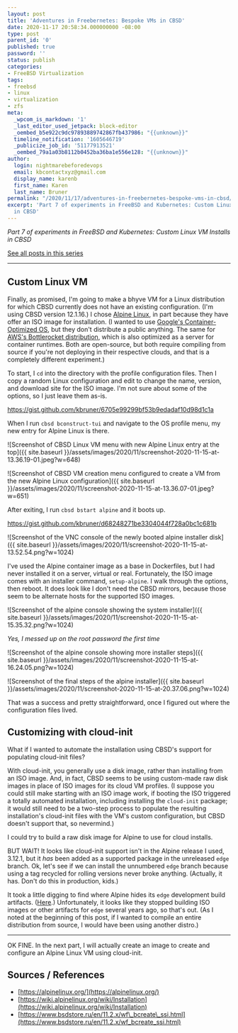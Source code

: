 ```yaml
---
layout: post
title: 'Adventures in Freebernetes: Bespoke VMs in CBSD'
date: 2020-11-17 20:58:34.000000000 -08:00
type: post
parent_id: '0'
published: true
password: ''
status: publish
categories:
- FreeBSD Virtualization
tags:
- freebsd
- linux
- virtualization
- zfs
meta:
  _wpcom_is_markdown: '1'
  _last_editor_used_jetpack: block-editor
  _oembed_b5e922c9dc97893889742867fb437986: "{{unknown}}"
  timeline_notification: '1605646719'
  _publicize_job_id: '51177913521'
  _oembed_79a1a03b8112b0452ba36ba1e556e128: "{{unknown}}"
author:
  login: nightmarebeforedevops
  email: kbcontactxyz@gmail.com
  display_name: karenb
  first_name: Karen
  last_name: Bruner
permalink: "/2020/11/17/adventures-in-freebernetes-bespoke-vms-in-cbsd/"
excerpt: 'Part 7 of experiments in FreeBSD and Kubernetes: Custom Linux VM Installs
  in CBSD'
---
```

<!-- wp:paragraph {"fontSize":"medium"} -->

_Part 7 of experiments in FreeBSD and Kubernetes: Custom Linux VM Installs in CBSD_

<!-- /wp:paragraph -->

<!-- wp:paragraph -->

[See all posts in this series](https://productionwithscissors.run/freebsd-virtualization-series/)

<!-- /wp:paragraph -->

<!-- wp:separator -->

* * *
<!-- /wp:separator -->

<!-- wp:heading -->

## Custom Linux VM

<!-- /wp:heading -->

<!-- wp:paragraph -->

Finally, as promised, I'm going to make a bhyve VM for a Linux distribution for which CBSD currently does not have an existing configuration. (I'm using CBSD version 12.1.16.) I chose [Alpine Linux](https://alpinelinux.org/), in part because they have offer an ISO image for installation. (I wanted to use [Google's Container-Optimized OS](https://cloud.google.com/container-optimized-os), but they don't distribute a public anything. The same for [AWS's Bottlerocket distribution](https://aws.amazon.com/bottlerocket/), which is also optimized as a server for container runtimes. Both are open-source, but both require compiling from source if you're not deploying in their respective clouds, and that is a completely different experiment.)

<!-- /wp:paragraph -->

<!-- wp:paragraph -->

To start, I `cd` into the directory with the profile configuration files. Then I copy a random Linux configuration and edit to change the name, version, and download site for the ISO image. I'm not sure about some of the options, so I just leave them as-is.

<!-- /wp:paragraph -->

<!-- wp:embed {"url":"https:\/\/gist.github.com\/kbruner\/6705e99299bf53b9edadaf10d98d1c1a","type":"rich","providerNameSlug":"embed","className":""} -->

https://gist.github.com/kbruner/6705e99299bf53b9edadaf10d98d1c1a

<!-- /wp:embed -->

<!-- wp:paragraph -->

When I run `cbsd bconstruct-tui` and navigate to the OS profile menu, my new entry for Alpine Linux is there.

<!-- /wp:paragraph -->

<!-- wp:image {"id":1199,"sizeSlug":"large","linkDestination":"none"} -->

![Screenshot of CBSD Linux VM menu with new Alpine Linux entry at the top]({{ site.baseurl }}/assets/images/2020/11/screenshot-2020-11-15-at-13.36.19-01.jpeg?w=648)

<!-- /wp:image -->

<!-- wp:image {"id":1201,"sizeSlug":"large","linkDestination":"none"} -->

![Screenshot of CBSD VM creation menu configured to create a VM from the new Alpine Linux configuration]({{ site.baseurl }}/assets/images/2020/11/screenshot-2020-11-15-at-13.36.07-01.jpeg?w=651)

<!-- /wp:image -->

<!-- wp:paragraph -->

After exiting, I run `cbsd bstart alpine` and it boots up.

<!-- /wp:paragraph -->

<!-- wp:embed {"url":"https:\/\/gist.github.com\/kbruner\/d68248271be3304044f728a0bc1c681b","type":"rich","providerNameSlug":"embed","className":""} -->

https://gist.github.com/kbruner/d68248271be3304044f728a0bc1c681b

<!-- /wp:embed -->

<!-- wp:image {"id":1204,"sizeSlug":"large","linkDestination":"none"} -->

![Screenshot of the VNC console of the newly booted alpine installer disk]({{ site.baseurl }}/assets/images/2020/11/screenshot-2020-11-15-at-13.52.54.png?w=1024)

<!-- /wp:image -->

<!-- wp:paragraph -->

I've used the Alpine container image as a base in Dockerfiles, but I had never installed it on a server, virtual or real. Fortunately, the ISO image comes with an installer command, `setup-alpine`. I walk through the options, then reboot. It does look like I don't need the CBSD mirrors, because those seem to be alternate hosts for the supported ISO images.

<!-- /wp:paragraph -->

<!-- wp:image {"id":1207,"sizeSlug":"large","linkDestination":"none"} -->

![Screenshot of the alpine console showing the system installer]({{ site.baseurl }}/assets/images/2020/11/screenshot-2020-11-15-at-15.35.32.png?w=1024)  

_Yes, I messed up on the root password the first time_

<!-- /wp:image -->

<!-- wp:image {"id":1208,"sizeSlug":"large","linkDestination":"none"} -->

![Screenshot of the alpine console showing more installer steps]({{ site.baseurl }}/assets/images/2020/11/screenshot-2020-11-15-at-16.24.05.png?w=1024)

<!-- /wp:image -->

<!-- wp:image {"id":1211,"sizeSlug":"large","linkDestination":"none"} -->

![Screenshot of the final steps of the alpine installer]({{ site.baseurl }}/assets/images/2020/11/screenshot-2020-11-15-at-20.37.06.png?w=1024)

<!-- /wp:image -->

<!-- wp:paragraph -->

That was a success and pretty straightforward, once I figured out where the configuration files lived.

<!-- /wp:paragraph -->

<!-- wp:heading -->

## Customizing with cloud-init

<!-- /wp:heading -->

<!-- wp:paragraph -->

What if I wanted to automate the installation using CBSD's support for populating cloud-init files?

<!-- /wp:paragraph -->

<!-- wp:paragraph -->

With cloud-init, you generally use a disk image, rather than installing from an ISO image. And, in fact, CBSD seems to be using custom-made raw disk images in place of ISO images for its cloud VM profiles. (I suppose you could still make starting with an ISO image work, if booting the ISO triggered a totally automated installation, including installing the `cloud-init` package; it would still need to be a two-step process to populate the resulting installation's cloud-init files with the VM's custom configuration, but CBSD doesn't support that, so nevermind.)

<!-- /wp:paragraph -->

<!-- wp:paragraph -->

I could try to build a raw disk image for Alpine to use for cloud installs.

<!-- /wp:paragraph -->

<!-- wp:paragraph -->

BUT WAIT! It looks like cloud-init support isn't in the Alpine release I used, 3.12.1, but it _has_ been added as a supported package in the unreleased `edge` branch. Ok, let's see if we can install the unnumbered `edge` branch because using a tag recycled for rolling versions never broke anything. (Actually, it has. Don't do this in production, kids.)

<!-- /wp:paragraph -->

<!-- wp:paragraph -->

It took a little digging to find where Alpine hides its `edge` development build artifacts. ([Here](http://dl-cdn.alpinelinux.org/alpine/edge/releases/).) Unfortunately, it looks like they stopped building ISO images or other artifacts for `edge` several years ago, so that's out. (As I noted at the beginning of this post, if I wanted to compile an entire distribution from source, I would have been using another distro.)

<!-- /wp:paragraph -->

<!-- wp:separator -->

* * *
<!-- /wp:separator -->

<!-- wp:paragraph -->

OK FINE. In the next part, I will actually create an image to create and configure an Alpine Linux VM using cloud-init.

<!-- /wp:paragraph -->

<!-- wp:heading -->

## Sources / References

<!-- /wp:heading -->

<!-- wp:list -->

- [https://alpinelinux.org/](https://alpinelinux.org/)
- [https://wiki.alpinelinux.org/wiki/Installation](https://wiki.alpinelinux.org/wiki/Installation)
- [https://www.bsdstore.ru/en/11.2.x/wf\_bcreate\_ssi.html](https://www.bsdstore.ru/en/11.2.x/wf_bcreate_ssi.html)

<!-- /wp:list -->

